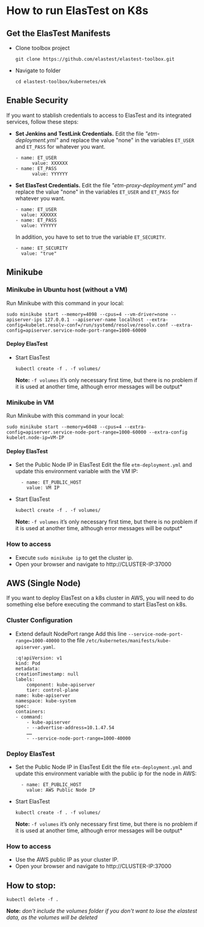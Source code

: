 # How to run ElasTest on K8s

## Get the ElasTest Manifests
- Clone toolbox project
    ```
    git clone https://github.com/elastest/elastest-toolbox.git
    ```
- Navigate to folder
    ```
    cd elastest-toolbox/kubernetes/ek
    ```
## Enable Security
If you want to stablish credentials to access to ElasTest and its integrated services, follow these steps:
- **Set Jenkins and TestLink Credentials.** Edit the file *"etm-deployment.yml"* and replace the value "none" in the variables `ET_USER` and `ET_PASS` for whatever you want.
    ```
    - name: ET_USER
          value: XXXXXX
    - name: ET_PASS
          value: YYYYYY
    ```
  
- **Set ElasTest Credentials.** Edit the file *"etm-proxy-deployment.yml"* and replace the value "none" in the variables `ET_USER` and `ET_PASS` for whatever you want.
    ```
    - name: ET_USER
      value: XXXXXX
    - name: ET_PASS
      value: YYYYYY
    ```
    In addition, you have to set to true the variable `ET_SECURITY`.
    ```
    - name: ET_SECURITY
      value: "true"
    ```
## Minikube
### Minikube in Ubuntu host (without a VM)
Run Minikube with this command in your local:
```
sudo minikube start --memory=4098 --cpus=4 --vm-driver=none --apiserver-ips 127.0.0.1 --apiserver-name localhost --extra-config=kubelet.resolv-conf=/run/systemd/resolve/resolv.conf --extra-config=apiserver.service-node-port-range=1000-60000
```
#### Deploy ElasTest
- Start ElasTest
    ```
    kubectl create -f . -f volumes/
    ```
    **Note:** `-f volumes` it’s only necessary first time, but there is no problem if it is used at another time, although error messages will be output*

### Minikube in VM
Run Minikube with this command in your local:
```
sudo minikube start --memory=6048 --cpus=4 --extra-config=apiserver.service-node-port-range=1000-60000 --extra-config kubelet.node-ip=VM-IP
```
#### Deploy ElasTest
- Set the Public Node IP in ElasTest
Edit the file `etm-deployment.yml` and update this environment variable with the VM IP:
    ```
      - name: ET_PUBLIC_HOST
        value: VM IP
    ```

- Start ElasTest
    ```
    kubectl create -f . -f volumes/
    ```
    **Note:** `-f volumes` it’s only necessary first time, but there is no problem if it is used at another time, although error messages will be output*



### How to access
- Execute `sudo minikube ip` to get the cluster ip.
- Open your browser and navigate to http://CLUSTER-IP:37000

## AWS (Single Node)
If you want to deploy ElasTest on a k8s cluster in AWS, you will need to do something else before executing the command to start ElasTest on k8s.

### Cluster Configuration
- Extend default NodePort range 
Add this line `--service-node-port-range=1000-40000` to the file `/etc/kubernetes/manifests/kube-apiserver.yaml`.

    ```
    :q!apiVersion: v1
    kind: Pod
    metadata:
    creationTimestamp: null
    labels:
        component: kube-apiserver
        tier: control-plane
    name: kube-apiserver
    namespace: kube-system
    spec:
    containers:
    - command:
        - kube-apiserver
        - --advertise-address=10.1.47.54
        ……
        - --service-node-port-range=1000-40000
    ```
### Deploy ElasTest
- Set the Public Node IP in ElasTest
Edit the file `etm-deployment.yml` and update this environment variable with the public ip for the node in AWS:
    ```
      - name: ET_PUBLIC_HOST
        value: AWS Public Node IP
    ```

- Start ElasTest
    ```
    kubectl create -f . -f volumes/
    ```
    **Note:** `-f volumes` it’s only necessary first time, but there is no problem if it is used at another time, although error messages will be output*

### How to access
- Use the AWS public IP as your cluster IP.
- Open your browser and navigate to http://CLUSTER-IP:37000


## How to stop:
```
kubectl delete -f .
```

**Note:** *don't include the volumes folder if you don't want to lose the elastest data, as the volumes will be deleted*







